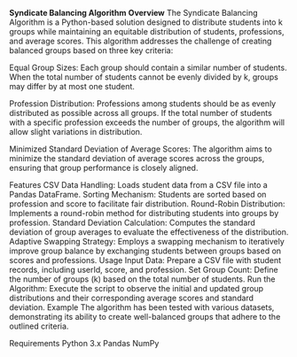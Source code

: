 **Syndicate Balancing Algorithm**
**Overview**
The Syndicate Balancing Algorithm is a Python-based solution designed to distribute students into k groups while maintaining an equitable distribution of students, professions, and average scores. This algorithm addresses the challenge of creating balanced groups based on three key criteria:

Equal Group Sizes: Each group should contain a similar number of students. When the total number of students cannot be evenly divided by k, groups may differ by at most one student.

Profession Distribution: Professions among students should be as evenly distributed as possible across all groups. If the total number of students with a specific profession exceeds the number of groups, the algorithm will allow slight variations in distribution.

Minimized Standard Deviation of Average Scores: The algorithm aims to minimize the standard deviation of average scores across the groups, ensuring that group performance is closely aligned.

Features
CSV Data Handling: Loads student data from a CSV file into a Pandas DataFrame.
Sorting Mechanism: Students are sorted based on profession and score to facilitate fair distribution.
Round-Robin Distribution: Implements a round-robin method for distributing students into groups by profession.
Standard Deviation Calculation: Computes the standard deviation of group averages to evaluate the effectiveness of the distribution.
Adaptive Swapping Strategy: Employs a swapping mechanism to iteratively improve group balance by exchanging students between groups based on scores and professions.
Usage
Input Data: Prepare a CSV file with student records, including userId, score, and profession.
Set Group Count: Define the number of groups (k) based on the total number of students.
Run the Algorithm: Execute the script to observe the initial and updated group distributions and their corresponding average scores and standard deviation.
Example
The algorithm has been tested with various datasets, demonstrating its ability to create well-balanced groups that adhere to the outlined criteria.

Requirements
Python 3.x
Pandas
NumPy



